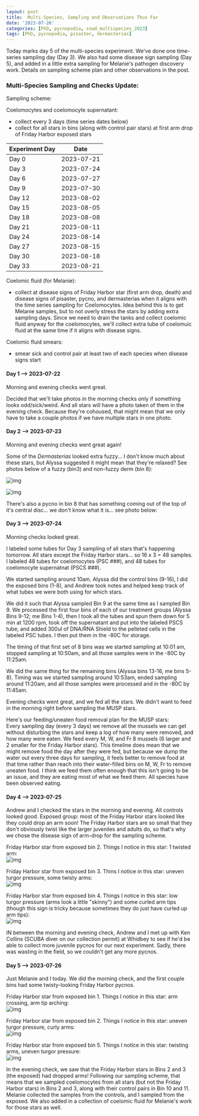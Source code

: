 ```yaml
---
layout: post
title:  Multi-Species, Sampling and Observations Thus Far
date: '2023-07-26'
categories: [PhD, pycnopodia, sswd_multispecies_2023]
tags: [PhD, pycnopodia, pisaster, dermasterias]
---
```

Today marks day 5 of the multi-species experiment. We've done one time-series sampling day (Day 3). We also had some disease sign sampling (Day 5), and added in a little extra sampling for Melanie's pathogen discovery work. Details on sampling scheme plan and other observations in the post.

### Multi-Species Sampling and Checks Update:
Sampling scheme:

Coelomocytes and coelomocyte supernatant:
- collect every 3 days (time series dates below)
- collect for all stars in bins (along with control pair stars) at first arm drop of Friday Harbor exposed stars      

| Experiment Day | Date       |
|----------------|------------|
| Day 0          | 2023-07-21 |
| Day 3          | 2023-07-24 |
| Day 6          | 2023-07-27 |
| Day 9          | 2023-07-30 |
| Day 12         | 2023-08-02 |
| Day 15         | 2023-08-05 |
| Day 18         | 2023-08-08 |
| Day 21         | 2023-08-11 |
| Day 24         | 2023-08-14 |
| Day 27         | 2023-08-15 |
| Day 30         | 2023-08-18 |
| Day 33         | 2023-08-21 |

Coelomic fluid (for Melanie):
- collect at disease signs of Friday Harbor star (first arm drop, death) and disease signs of pisaster, pycno, and dermasterias when it aligns with the time series sampling for Coelomocytes. Idea behind this is to get Melanie samples, but to not overly stress the stars by adding extra sampling days. Since we need to drain the tanks and collect coelomic fluid anyway for the coelomocytes, we'll collect extra tube of coelomuic fluid at the same time if it aligns with disease signs.

Coelomic fluid smears:
- smear sick and control pair at least two of each species when disease signs start


#### Day 1 --> 2023-07-22
Morning and evening checks went great.

Decided that we'll take photos in the morning checks only if something looks odd/sick/weird. And all stars will have a photo taken of them in the evening check. Because they're cohoused, that might mean that we only have to take a couple photos if we have multiple stars in one photo.

#### Day 2 --> 2023-07-23
Morning and evening checks went great again!

Some of the _Dermasterias_ looked extra fuzzy... I don't know much about these stars, but Alyssa suggested it might mean that they're relaxed? See photos below of a fuzzy (bin3) and non-fuzzy derm (bin 8):      

![img](../notebook-images/2023-07-26/fuzzy_derm_bin3_20230723.JPG)

![img](../notebook-images/2023-07-26/notfuzzy_derm_bin8_20230723.JPG)


There's also a pycno in bin 8 that has something coming out of the top of it's central disc... we don't know what it is... see photo below:     


#### Day 3 --> 2023-07-24
Morning checks looked great.

I labeled some tubes for Day 3 sampling of all stars that's happening tomorrow. All stars except the Friday Harbor stars... so 16 x 3 = 48 samples. I labeled 48 tubes for coelomocytes (PSC ###), and 48 tubes for coelomocyte supernatnat (PSCS ###).

We started sampling around 10am. Alyssa did the control bins (9-16), I did the exposed bins (1-8), and Andrew took notes and helped keep track of what tubes we were both using for which stars.

We did it such that Alyssa sampled Bin 9 at the same time as I sampled Bin 9. We processed the first four bins of each of our treatment groups (Alyssa Bins 9-12; me Bins 1-4), then I took all the tubes and spun them down for 5 min at 1200 rpm, took off the supernatant and put into the labeled PSCS tube, and added 300ul of DNA/RNA Shield to the pelleted cells in the labeled PSC tubes. I then put them in the -80C for storage.

The timing of that first set of 8 bins was we started sampling at 10:01 am, stopped sampling at 10:50am, and all those samples were in the -80C by 11:25am.

We did the same thing for the remaining bins (Alyssa bins 13-16, me bins 5-8). Timing was we started sampling around 10:53am, ended sampling around 11:20am, and all those samples were processed and in the -80C by 11:45am.

Evening checks went great, and we fed all the stars. We didn't want to feed in the morning right before sampling the MUSP stars.

Here's our feeding/uneaten food removal plan for the MUSP stars:     
Every sampling day (every 3 days) we remove all the mussels we can get without disturbing the stars and keep a log of how many were removed, and how many were eaten. We feed every M, W, and Fr 8 mussels (6 larger and 2 smaller for the Friday Harbor stars). This timeline does mean that we might remove food the day after they were fed, but because we dump the water out every three days for sampling, it feels better to remove food at that time rather than reach into their water-filled bins on M, W, Fr to remove uneaten food. I think we feed them often enough that this isn't going to be an issue, and they are eating most of what we feed them. All species have been observed eating.

#### Day 4 --> 2023-07-25
Andrew and I checked the stars in the morning and evening. All controls looked good. Exposed group: most of the Friday Harbor stars looked like they could drop an arm soon! The Friday Harbor stars are so small that they don't obviously twist like the larger juveniles and adults do, so that's why we chose the disease sign of arm-drop for the sampling scheme.

Friday Harbor star from exposed bin 2. Things I notice in this star: 1 twisted arm:      
![img](../notebook-images/2023-07-26/sick_FH_star_bin2_20230725.JPG)     

Friday Harbor star from exposed bin 3. Thins I notice in this star: uneven turgor pressure, some twisty arms:      
![img](../notebook-images/2023-07-26/sick_FH_star_bin3_20230725.JPG)

Friday Harbor star from exposed bin 4. Things I notice in this star: low turgor pressure (arms look a little "skinny") and some curled arm tips (though this sign is tricky because sometimes they do just have curled up arm tips):    
![img](../notebook-images/2023-07-26/sick_FH_star_bin4_20230725.JPG)

IN between the morning and evening check, Andrew and I met up with Ken Collins (SCUBA diver on our collection permit) at Whidbey to see if he'd be able to collect more juvenile pycnos for our next experiment. Sadly, there was wasting in the field, so we couldn't get any more pycnos.

#### Day 5 --> 2023-07-26
Just Melanie and I today. We did the morning check, and the first couple bins had some twisty-looking Friday Harbor pycnos.

Friday Harbor star from exposed bin 1. Things I notice in this star: arm crossing, arm tip arching:     
![img](../notebook-images/2023-07-26/sick_FH_star_bin1_20230726.JPG)    

Friday Harbor star from exposed bin 2. Things I notice in this star: uneven turgor pressure, curly arms:     
![img](../notebook-images/2023-07-26/sick_FH_star_bin2_20230726.JPG)  

Friday Harbor star from exposed bin 5. Things I notice in this star: twisting arms, uneven turgor pressure:     
![img](../notebook-images/2023-07-26/sick_FH_star_bin5_20230726.JPG)

In the evening check, we saw that the Friday Harbor stars in Bins 2 and 3 (the exposed) had dropped arms! Following our sampling scheme, that means that we sampled coelomocytes from all stars (but not the Friday Harbor stars) in Bins 2 and 3, along with their control pairs in Bin 10 and 11. Melanie collected the samples from the controls, and I sampled from the exposed. We also added in a collection of coelomic fluid for Melanie's work for those stars as well.
